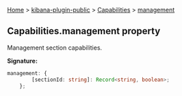 [Home](./index) &gt; [kibana-plugin-public](./kibana-plugin-public.md) &gt; [Capabilities](./kibana-plugin-public.capabilities.md) &gt; [management](./kibana-plugin-public.capabilities.management.md)

## Capabilities.management property

Management section capabilities.

<b>Signature:</b>

```typescript
management: {
        [sectionId: string]: Record<string, boolean>;
    };
```
